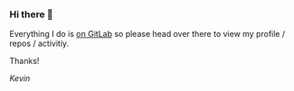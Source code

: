 ### Hi there 👋

Everything I do is [on GitLab](https://gitlab.com/zuern) so please head over
there to view my profile / repos / activitiy.


Thanks!

_Kevin_
